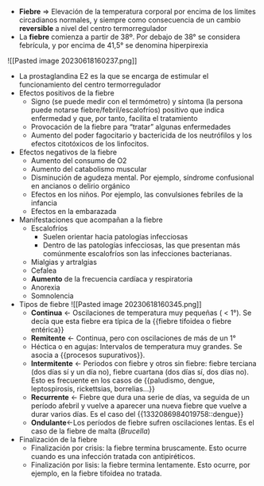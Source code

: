 - **Fiebre** ⇒ Elevación de la temperatura corporal por encima de los límites circadianos normales, y siempre como consecuencia de un cambio **reversible** a nivel del centro termorregulador
- La **fiebre** comienza a partir de 38º. Por debajo de 38° se considera febrícula, y por encima de 41,5° se denomina hiperpirexia

![[Pasted image 20230618160237.png]]
- La prostaglandina E2 es la que se encarga de estimular el funcionamiento del centro termorregulador
- Efectos positivos de la fiebre
    - Signo (se puede medir con el termómetro) y síntoma (la persona puede notarse fiebre/febril/escalofríos) positivo que indica enfermedad y que, por tanto, facilita el tratamiento
    - Provocación de la fiebre para “tratar” algunas enfermedades
    - Aumento del poder fagocitario y bactericida de los neutrófilos y los efectos citotóxicos de los linfocitos.
- Efectos negativos de la fiebre
    - Aumento del consumo de O2
    - Aumento del catabolismo muscular
    - Disminución de agudeza mental. Por ejemplo, síndrome confusional en ancianos o delirio orgánico
    - Efectos en los niños. Por ejemplo, las convulsiones febriles de la infancia
    - Efectos en la embarazada
- Manifestaciones que acompañan a la fiebre
    - Escalofríos
        - Suelen orientar hacia patologías infecciosas
        - Dentro de las patologías infecciosas, las que presentan más comúnmente escalofríos son las infecciones bacterianas.
    - Mialgias y artralgias
    - Cefalea
    - **Aumento** de la frecuencia cardíaca y respiratoria
    - Anorexia
    - Somnolencia
- Tipos de fiebre
     ![[Pasted image 20230618160345.png]]
    - **Continua** ← Oscilaciones de temperatura muy pequeñas ( < 1°). Se decía que esta fiebre era típica de la {{fiebre tifoidea o fiebre entérica}}
    - **Remitente** ← Continua, pero con oscilaciones de más de un 1°
    - Héctica o en agujas: Intervalos de temperatura muy grandes. Se asocia a {{procesos supurativos}}.
    - **Intermitente** ← Periodos con fiebre y otros sin fiebre: fiebre terciana (dos días sí y un día no), fiebre cuartana (dos días sí, dos días no). Esto es frecuente en los casos de {{paludismo, dengue, leptospirosis, rickettsias, borrelias...}}
    - **Recurrente** ← Fiebre que dura una serie de días, va seguida de un período afebril y vuelve a aparecer una nueva fiebre que vuelve a durar varios días. Es el caso del {{1332086984019758::dengue}}
    - **Ondulante**←Los períodos de fiebre sufren oscilaciones lentas. Es el caso de la fiebre de malta (_Brucella_)
- Finalización de la fiebre
    - Finalización por crisis: la fiebre termina bruscamente. Esto ocurre cuando es una infección tratada con antipiréticos.
    - Finalización por lisis: la fiebre termina lentamente. Esto ocurre, por ejemplo, en la fiebre tifoidea no tratada.